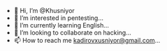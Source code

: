 - 👋 Hi, I’m @Khusniyor
- 👀 I’m interested in pentesting... 
- 🌱 I’m currently learning English...
- 💞️ I’m looking to collaborate on hacking...
- 📫 How to reach me kadirovxusniyor@gmail.com...

<!---
Khusniyor/Khusniyor is a ✨ special ✨ repository because its `README.md` (this file) appears on your GitHub profile.
You can click the Preview link to take a look at your changes.
--->
